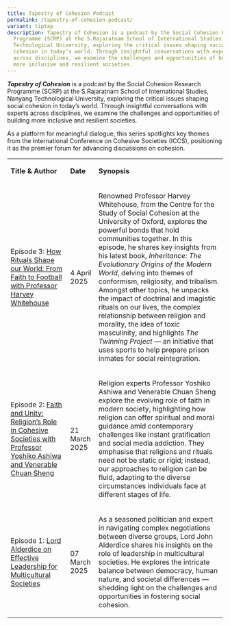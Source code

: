 ```yaml
---
title: Tapestry of Cohesion Podcast
permalink: /tapestry-of-cohesion-podcast/
variant: tiptap
description: Tapestry of Cohesion is a podcast by the Social Cohesion Research
  Programme (SCRP) at the S.Rajaratnam School of International Studies, Nanyang
  Technological University, exploring the critical issues shaping social
  cohesion in today’s world. Through insightful conversations with experts
  across disciplines, we examine the challenges and opportunities of building
  more inclusive and resilient societies.
---
```

<p><strong><em>Tapestry of Cohesion</em></strong> is a podcast by the Social
Cohesion Research Programme (SCRP) at the S.Rajaratnam School of International
Studies, Nanyang Technological University, exploring the critical issues
shaping social cohesion in today’s world. Through insightful conversations
with experts across disciplines, we examine the challenges and opportunities
of building more inclusive and resilient societies.&nbsp;</p>
<p>As a platform for meaningful dialogue, this series spotlights key themes
from the International Conference on Cohesive Societies (ICCS), positioning
it as the premier forum for advancing discussions on cohesion.</p>
<table style="minWidth: 75px">
<colgroup>
<col>
<col>
<col>
</colgroup>
<tbody>
<tr>
<td rowspan="1" colspan="1">
<p><strong>Title &amp; Author</strong>
</p>
</td>
<td rowspan="1" colspan="1">
<p><strong>Date</strong>
</p>
</td>
<td rowspan="1" colspan="1">
<p><strong>Synopsis</strong>
</p>
</td>
</tr>
<tr>
<td rowspan="1" colspan="1">
<p>Episode 3: <a href="https://open.spotify.com/episode/3DxPmgxdcMNI4HMAdwWLn8?si=a3f9a207fdd84bcd" rel="noopener noreferrer nofollow" target="_blank">How Rituals Shape our World: From Faith to Football with Professor Harvey Whitehouse</a>
</p>
</td>
<td rowspan="1" colspan="1">
<p>4 April 2025</p>
</td>
<td rowspan="1" colspan="1">
<p>Renowned Professor Harvey Whitehouse, from the Centre for the Study of
Social Cohesion at the University of Oxford, explores the powerful bonds
that hold communities together. In this episode, he shares key insights
from his latest book, <em>Inheritance: The Evolutionary Origins of the Modern World</em>,
delving into themes of conformism, religiosity, and tribalism. Amongst
other topics, he unpacks the impact of doctrinal and imagistic rituals
on our lives, the complex relationship between religion and morality, the
idea of toxic masculinity, and highlights <em>The Twinning Project</em> —
an initiative that uses sports to help prepare prison inmates for social
reintegration.&nbsp;</p>
</td>
</tr>
<tr>
<td rowspan="1" colspan="1">
<p>Episode 2: <a href="https://open.spotify.com/episode/26waMG6uCvRtR3zxLBzYcT?si=790f106954524e4c" rel="noopener noreferrer nofollow" target="_blank">Faith and Unity: Religion’s Role in Cohesive Societies with Professor Yoshiko Ashiwa and Venerable Chuan Sheng</a>
</p>
</td>
<td rowspan="1" colspan="1">
<p>21 March 2025</p>
</td>
<td rowspan="1" colspan="1">
<p>Religion experts Professor Yoshiko Ashiwa and Venerable Chuan Sheng explore
the evolving role of faith in modern society, highlighting how religion
can offer spiritual and moral guidance amid contemporary challenges like
instant gratification and social media addiction. They emphasise that religions
and rituals need not be static or rigid; instead, our approaches to religion
can be fluid, adapting to the diverse circumstances individuals face at
different stages of life.&nbsp;</p>
</td>
</tr>
<tr>
<td rowspan="1" colspan="1">
<p>Episode 1: <a href="https://open.spotify.com/episode/2rsrbRlJvUr8bvwmFzEgR2?si=53a11e3234ac4011" rel="noopener noreferrer nofollow" target="_blank">Lord Alderdice on Effective Leadership for Multicultural Societies</a>
</p>
</td>
<td rowspan="1" colspan="1">
<p>07 March 2025</p>
</td>
<td rowspan="1" colspan="1">
<p>As a seasoned politician and expert in navigating complex negotiations
between diverse groups, Lord John Alderdice shares his insights on the
role of leadership in multicultural societies. He explores the intricate
balance between democracy, human nature, and societal differences — shedding
light on the challenges and opportunities in fostering social cohesion.</p>
</td>
</tr>
</tbody>
</table>
<p></p>